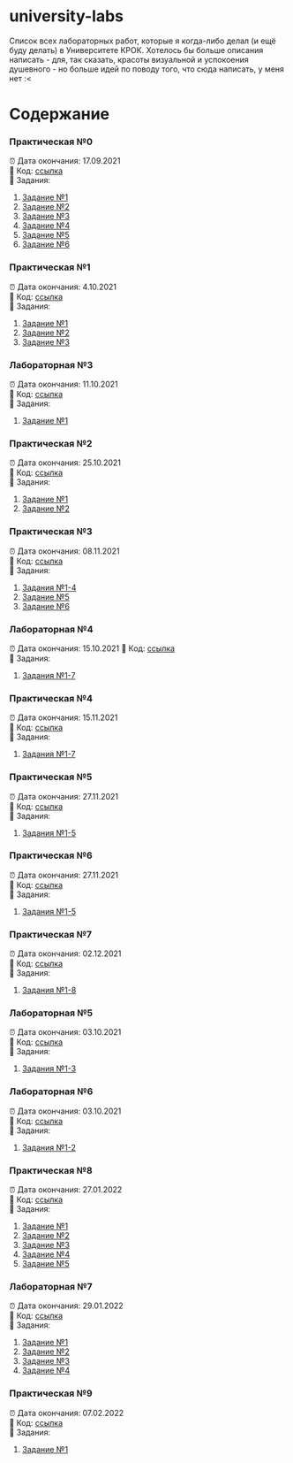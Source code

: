 # university-labs

Список всех лабораторных работ, которые я когда-либо делал (и ещё буду делать) в Университете КРОК. Хотелось бы больше описания написать - для, так сказать, красоты визуальной и успокоения душевного - но больше идей по поводу того, что сюда написать, у меня нет :<

# Содержание

### Практическая №0
⏰ Дата окончания: 17.09.2021  
🔗 Код: [ссылка](https://github.com/SniperFox213/university-labs/tree/master/practice_00)  
📜 Задания:  
1. [Задание №1](https://github.com/SniperFox213/university-labs/blob/master/practice_00/task1.py)
2. [Задание №2](https://github.com/SniperFox213/university-labs/blob/master/practice_00/task2.py)
3. [Задание №3](https://github.com/SniperFox213/university-labs/blob/master/practice_00/task3.py)
4. [Задание №4](https://github.com/SniperFox213/university-labs/blob/master/practice_00/task4.py)
5. [Задание №5](https://github.com/SniperFox213/university-labs/blob/master/practice_00/task5.py)
6. [Задание №6](https://github.com/SniperFox213/university-labs/blob/master/practice_00/task6.py)

### Практическая №1
⏰ Дата окончания: 4.10.2021  
🔗 Код: [ссылка](https://github.com/SniperFox213/university-labs/tree/master/practice_01)  
📜 Задания:  
1. [Задание №1](https://github.com/SniperFox213/university-labs/blob/master/practice_01/task1.py)
2. [Задание №2](https://github.com/SniperFox213/university-labs/blob/master/practice_01/task2.py)
3. [Задание №3](https://github.com/SniperFox213/university-labs/blob/master/practice_01/task3.py)

### Лабораторная №3
⏰ Дата окончания: 11.10.2021  
🔗 Код: [ссылка](https://github.com/SniperFox213/university-labs/tree/master/lab_03)  
📜 Задания:  
1. [Задание №1](https://github.com/SniperFox213/university-labs/blob/master/lab_03/main.py)

### Практическая №2
⏰ Дата окончания: 25.10.2021  
🔗 Код: [ссылка](https://github.com/SniperFox213/university-labs/tree/master/practice_02)  
📜 Задания:  
1. [Задание №1](https://github.com/SniperFox213/university-labs/blob/master/practice_02/task1.py)
2. [Задание №2](https://github.com/SniperFox213/university-labs/blob/master/practice_02/task2.py)

### Практическая №3
⏰ Дата окончания: 08.11.2021  
🔗 Код: [ссылка](https://github.com/SniperFox213/university-labs/tree/master/practice_03)  
📜 Задания:  
1. [Задания №1-4](https://github.com/SniperFox213/university-labs/blob/master/practice_03/tasks1-4.py)
2. [Задание №5](https://github.com/SniperFox213/university-labs/blob/master/practice_03/task5.py)
3. [Задание №6](https://github.com/SniperFox213/university-labs/blob/master/practice_03/task6.py)

### Лабораторная №4
⏰ Дата окончания: 15.10.2021
🔗 Код: [ссылка](https://github.com/SniperFox213/university-labs/tree/master/lab_04)  
📜 Задания:  
1. [Задания №1-7](https://github.com/SniperFox213/university-labs/blob/master/lab_04/tasks1-7.py)

### Практическая №4
⏰ Дата окончания: 15.11.2021  
🔗 Код: [ссылка](https://github.com/SniperFox213/university-labs/tree/master/practice_04)  
📜 Задания:  
1. [Задания №1-7](https://github.com/SniperFox213/university-labs/blob/master/practice_04/tasks1-7.py)

### Практическая №5
⏰ Дата окончания: 27.11.2021  
🔗 Код: [ссылка](https://github.com/SniperFox213/university-labs/tree/master/practice_05)  
📜 Задания:  
1. [Задания №1-5](https://github.com/SniperFox213/university-labs/blob/master/practice_05/tasks1-5.py)

### Практическая №6
⏰ Дата окончания: 27.11.2021  
🔗 Код: [ссылка](https://github.com/SniperFox213/university-labs/tree/master/practice_06)  
📜 Задания:  
1. [Задания №1-5](https://github.com/SniperFox213/university-labs/blob/master/practice_06/tasks1-5.py)

### Практическая №7
⏰ Дата окончания: 02.12.2021  
🔗 Код: [ссылка](https://github.com/SniperFox213/university-labs/tree/master/practice_07)  
📜 Задания:  
1. [Задания №1-8](https://github.com/SniperFox213/university-labs/blob/master/practice_07/tasks1-8.py)

### Лабораторная №5
⏰ Дата окончания: 03.10.2021  
🔗 Код: [ссылка](https://github.com/SniperFox213/university-labs/tree/master/lab_05)  
📜 Задания:  
1. [Задания №1-3](https://github.com/SniperFox213/university-labs/blob/master/lab_05/tasks1-3.py)

### Лабораторная №6
⏰ Дата окончания: 03.10.2021  
🔗 Код: [ссылка](https://github.com/SniperFox213/university-labs/tree/master/lab_06)  
📜 Задания:  
1. [Задания №1-2](https://github.com/SniperFox213/university-labs/blob/master/lab_06/tasks1-2.py)

### Практическая №8
⏰ Дата окончания: 27.01.2022  
🔗 Код: [ссылка](https://github.com/SniperFox213/university-labs/tree/master/practice_08)  
📜 Задания:  
1. [Задание №1](https://github.com/SniperFox213/university-labs/blob/master/practice_08/task1.py)
2. [Задание №2](https://github.com/SniperFox213/university-labs/blob/master/practice_08/task2.py)
3. [Задание №3](https://github.com/SniperFox213/university-labs/blob/master/practice_08/task3.py)
4. [Задание №4](https://github.com/SniperFox213/university-labs/blob/master/practice_08/task4.py)
5. [Задание №5](https://github.com/SniperFox213/university-labs/blob/master/practice_08/task5.py)

### Лабораторная №7
⏰ Дата окончания: 29.01.2022  
🔗 Код: [ссылка](https://github.com/SniperFox213/university-labs/tree/master/lab_07)  
📜 Задания:  
1. [Задание №1](https://github.com/SniperFox213/university-labs/blob/master/lab_07/task1.py)
2. [Задание №2](https://github.com/SniperFox213/university-labs/blob/master/lab_07/task2.py)
3. [Задание №3](https://github.com/SniperFox213/university-labs/blob/master/lab_07/task3.py)
4. [Задание №4](https://github.com/SniperFox213/university-labs/blob/master/lab_07/task4.py)

### Практическая №9
⏰ Дата окончания: 07.02.2022  
🔗 Код: [ссылка](https://github.com/SniperFox213/university-labs/tree/master/practice_09)  
📜 Задания:  
1. [Задание №1](https://github.com/SniperFox213/university-labs/blob/master/practice_09/task1.py)